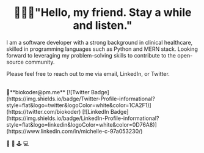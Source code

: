 
<!--<img src="" width="100%">-->
<h1 align="center">🧙🏻‍♀️"Hello, my friend. Stay a while and listen."</h1>  
   
I am a software developer with a strong background in clinical healthcare, skilled in programming languages such as Python and MERN stack. 
Looking forward to leveraging my problem-solving skills to contribute to the open-source community.


  
Please feel free to reach out to me via email, LinkedIn, or Twitter.

<br>
💬**biokoder@pm.me**
[![Twitter Badge](https://img.shields.io/badge/Twitter-Profile-informational?style=flat&logo=twitter&logoColor=white&color=1CA2F1)](https://twitter.com/biokoder) [![LinkedIn Badge](https://img.shields.io/badge/LinkedIn-Profile-informational?style=flat&logo=linkedin&logoColor=white&color=0D76A8)](https://www.linkedin.com/in/michelle-c-97a053230/) 

🌱  🎸 🕹️ 💻   



   

